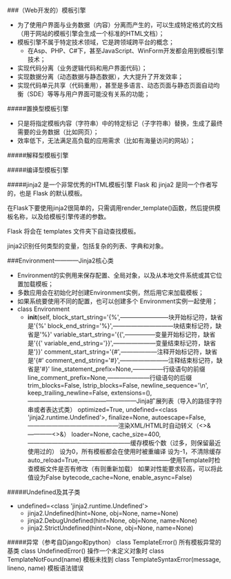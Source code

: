 ###（Web开发的）模板引擎
- 为了使用户界面与业务数据（内容）分离而产生的，可以生成特定格式的文档（用于网站的模板引擎会生成一个标准的HTML文档）；
- 模板引擎不属于特定技术领域，它是跨领域跨平台的概念；
    + 在Asp、PHP、C#下，甚至JavaScript、WinForm开发都会用到模板引擎技术；
- 实现代码分离（业务逻辑代码和用户界面代码）；
- 实现数据分离（动态数据与静态数据），大大提升了开发效率；
- 实现代码单元共享（代码重用），甚至是多语言、动态页面与静态页面自动均衡（SDE）等等与用户界面可能没有关系的功能；

#####置换型模板引擎
- 只是将指定模板内容（字符串）中的特定标记（子字符串）替换，生成了最终需要的业务数据（比如网页）；
- 效率低下，无法满足高负载的应用需求（比如有海量访问的网站）；

#####解释型模板引擎

#####编译型模板引擎


#####jinja2 是一个非常优秀的HTML模板引擎
Flask 和 jinja2 是同一个作者写的，也是 Flask 的默认模板。

在Flask下要使用jinja2很简单的，只需调用render_template()函数，然后提供模板名称，以及给模板引擎传递的参数。

Flask 将会在 templates 文件夹下自动查找模板。

jinja2识别任何类型的变量，包括复杂的列表、字典和对象。


###Environment————Jinja2核心类
- Environment的实例用来保存配置、全局对象，以及从本地文件系统或其它位置加载模板；
- 多数应用会在初始化时创建Environment实例，然后用它来加载模板；
- 如果系统要使用不同的配置，也可以创建多个 Environment实例一起使用；
- class Environment
    + __init__(self,
    block_start_string='{%',————————块开始标记符，缺省是'{%'
    block_end_string='%}',——————————块结束标记符，缺省是'%}'
    variable_start_string='{{',—————变量开始标记符，缺省是'{{'
    variable_end_string='}}',———————变量结束标记符，缺省是'}}'
    comment_start_string='{#',——————注释开始标记符，缺省是'{#'
    comment_end_string='#}',————————注释结束标记符，缺省是'#}'
    line_statement_prefix=None,—————行级语句的前缀
    line_comment_prefix=None,———————行级语句的后缀
    trim_blocks=False,
    lstrip_blocks=False,
    newline_sequence='\n',
    keep_trailing_newline=False,
    extensions=(),——————————————————Jinja扩展列表（导入的路径字符串或者表达式类）
    optimized=True,
    undefined=<class 'jinja2.runtime.Undefined'>,
    finalize=None,
    autoescape=False,———————————————渲染XML/HTML时自动转义（<>&————&lt;&gt;&amp;）
    loader=None,
    cache_size=400,—————————————————缓存模板个数（过多，则保留最近使用过的）
                                    设为0，所有模板都会在使用时被重编译
                                    设为-1，不清除缓存
    auto_reload=True,———————————————使用Template时检查模板文件是否有修改（有则重新加载）
                                    如果对性能要求较高，可以将此值设为False
    bytecode_cache=None,
    enable_async=False)

#####Undefined及其子类
- undefined=<class 'jinja2.runtime.Undefined'>
    + jinja2.Undefined(hint=None, obj=None, name=None)
    + jinja2.DebugUndefined(hint=None, obj=None, name=None)
    + jinja2.StrictUndefined(hint=None, obj=None, name=None)

#####异常（参考自Django和python）
class TemplateError()   所有模板异常的基类
class UndefinedError()  操作一个未定义对象时
class TemplateNotFound(name)    模板未找到
class TemplateSyntaxError(message, lineno, name)    模板语法错误

